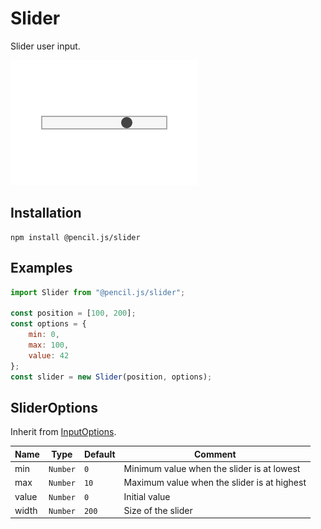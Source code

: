 # Slider

Slider user input.

![Slider example](../../media/examples/slider.png)


## Installation

    npm install @pencil.js/slider


## Examples

```js
import Slider from "@pencil.js/slider";

const position = [100, 200];
const options = {
    min: 0,
    max: 100,
    value: 42
};
const slider = new Slider(position, options);
```


## SliderOptions
Inherit from [InputOptions](../input/readme.md#inputoptions).

| Name | Type | Default | Comment |
| ---- | ---- | ------- | ------- |
|min |`Number` |`0` |Minimum value when the slider is at lowest |
|max |`Number` |`10` |Maximum value when the slider is at highest |
|value |`Number` |`0` |Initial value |
|width |`Number` |`200` |Size of the slider |
